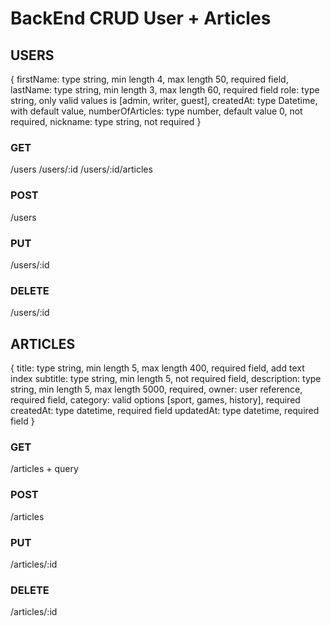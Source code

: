 # BackEnd CRUD User + Articles
## __USERS__ ##
{
  firstName: type string, min length 4, max length 50, required field,
  lastName: type string, min length 3, max length 60, required field
  role: type string, only valid values is [admin, writer, guest],
  createdAt: type Datetime, with default value,
  numberOfArticles: type number, default value 0, not required,
  nickname: type string, not required
}
### GET 
/users
/users/:id
/users/:id/articles

### POST 
/users

### PUT 
/users/:id

### DELETE 
/users/:id

## __ARTICLES__ ##
{
  title: type string, min length 5, max length 400, required field, add text index
  subtitle: type string, min length 5, not required field,
  description: type string, min length 5, max length 5000, required,
  owner: user reference, required field,
  category: valid options [sport, games, history], required
  createdAt: type datetime, required field
  updatedAt: type datetime, required field
}
### GET 
/articles + query

### POST 
/articles

### PUT 
/articles/:id

### DELETE 
/articles/:id
